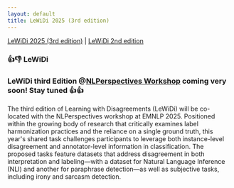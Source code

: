 ```yaml
---
layout: default
title: LeWiDi 2025 (3rd edition)
---
```

[LeWiDi 2025 (3rd edition)](/) | [LeWiDi 2nd edition](/archived_2024/)

### 👍👎 LeWiDi
### LeWiDi third Edition @[NLPerspectives Workshop](https://nlperspectives.di.unito.it/) coming very soon! Stay tuned 👍👍
The third edition of Learning with Disagreements (LeWiDi) will be co-located with the NLPerspectives workshop at EMNLP 2025. 
Positioned within the growing body of research that critically examines label harmonization practices and the reliance on a single ground truth, this year's shared task challenges participants to leverage both instance-level disagreement and annotator-level information in classification. The proposed tasks feature datasets that address disagreement in both interpretation and labeling—with a dataset for Natural Language Inference (NLI) and another for paraphrase detection—as well as subjective tasks, including irony and sarcasm detection. 
